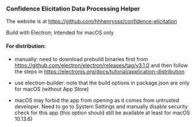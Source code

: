 ### Confidence Elicitation Data Processing Helper

The website is at https://github.com/hhhenrysss/confidence-elicitation

Build with Electron; Intended for macOS only

#### For distribution:

* manually: need to download prebuild binaries first from https://github.com/electron/electron/releases/tag/v3.1.0 and then follow the steps in https://electronjs.org/docs/tutorial/application-distribution

* use electron-builder: note that the build options in package.json are only for macOS (without App Store)

* macOS may forbid the app from opening as it comes from untrusted developer. Need to go to System Settings and manually disable security check for this app (this option should still be available at least for macOS 10.13.6)